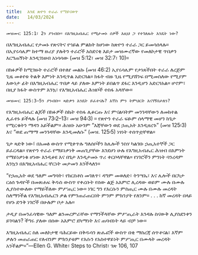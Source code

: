 ```yaml
---
title:  እንደ ጽዮን ተራራ የማይናወጥ
date:   14/03/2024
---
```


`መዝሙር 125:1፣ 2ን ያንብቡ። በእግዚአብሔር የሚታመኑ ሰዎች እዚህ ጋ የተገለጹት እንዴት ነው?`

በእግዚአብሔር የታመኑ የጽናትና የኀይል ምልክት ከሆነው ከጽዮን ተራራ ጋር ይመሳሰላሉ። በኢየሩሳሌም ከተማ ዙሪያ ያሉትን ተራሮች አስደናቂ እይታ መዝሙረኛው የመለኮታዊ ጥበቃን እርግጠኝነት እንዲገነዘብ አነሳሳው (መዝ 5:12፣ መዝ 32:7፣ 10)።

በክፉዎች ከሚገዙት ተራሮች በተለየ መልኩ (መዝ 46:2) ኢየሩሳሌም የታነጸችበት ተራራ ለረጅም ጊዜ መቆየቱ ትልቅ እምነት እንዲጥል አድርጓል። ክፋት ብዙ ጊዜ የሚያሸንፍ በሚመስለው የሚያም እውነታ ፊት በእግዚአብሔር ጥበቃ ላይ ያለው እምነት ይበልጥ ደፋር እንዲሆን አድርጎአል። ሆኖም፣ በዚያ ክፋት ውስጥም እንኳ፣ የእግዚአብሔር ሕዝቦች ተስፋ አላቸው።

`መዝሙር 125:3–5ን ያንብቡ። ጻድቃን እንዴት ይፈተናሉ? እኛስ ምን ትምህርት እናገኝበታለን?`

የእግዚአብሔር ልጆች በክፉዎች ስኬት ተስፋ ሊቆርጡ እና ምናልባትም መንገዳቸውን ለመከተል ሊፈተኑ ይችላሉ (መዝ 73፡2–13፣ መዝ 94፡3) ። የጽዮን ተራራ ፍፁም ሰላማዊ መሆን ከጌታ የሚርቁትን ማዳን አይችልም። ሕዝቡ አሁንም “እጃቸውን ወደ ኃጢአት እንዲዘረጉ” (መዝ 125፡3) እና “ወደ ጠማማ መንገዳቸው እንዲመለሱ” (መዝ. 125፡5) ነፃነት ተሰጥቷቸዋል።

ጌታ ጻድቅ ነው፤ በአመፅ ውስጥ የሚቀጥሉ ግለሰቦችን ከሌሎች ንስሃ ካልገቡ ኃጢአተኞች ጋር ይፈርዳል። የጽዮን ተራራ የማይነቃነቅ መጠጊያቸው እንደሆነ ሁሉ የእግዚአብሔር ሕዝብ በእምነት የማይነቃነቁ ሆነው እንዲቆዩ እና በጌታ እንዲታመኑ ጥሪ ቀርቦላቸዋል። የነገሮችን ምንነት ባንረዳም እንኳን በእግዚአብሔር ቸርነት መታመን እንችላለን።

“የኃጢአት ወደ ዓለም መግባት፣ የክርስቶስ መገለጥ፣ ዳግም መወለድ፣ ትንሣኤ፣ እና ሌሎች በርካታ ርዕሰ ጉዳዮች በመጽሐፍ ቅዱስ ውስጥ የቀረቡት የሰው ልጅ አእምሮ ሊረዳው ወይም ሙሉ በሙሉ ሊያስተውለው የማይችለው ምሥጢር ነው። ነገር ግን የእርሱን ምስጢር ሙሉ በሙሉ መረዳት ስለማንችል የእግዚአብሔርን ቃል የምንጠራጠርበት ምንም ምክንያት የለንም። . . . ከኛ መረዳት በላይ የሆኑ ድንቅ ነገሮች በሁሉም ቦታ አሉ።

ታዲያ በመንፈሳዊው ዓለም ልንመረምራቸው የማንችላቸው ምሥጢራት እንዳሉ ስናውቅ ሊያስደንቀን ይገባልን? ችግሩ ያለው በሰው አእምሮ ደካማነት እና ጠባብነት ላይ ብቻ ነው።

እግዚአብሔር ስለ መለኮታዊ ባሕርይው በቅዱሳን ጽሑፎች ውስጥ በቂ ማስረጃ ሰጥቶናል፣ እኛም ቃሉን መጠራጠር የለብንም ምክንያቱም የእሱን የአስተዋይነት ምሥጢር በሙላት መረዳት አንችልም።”—Ellen G. White፣ Steps to Christ፣ ገጽ 106, 107